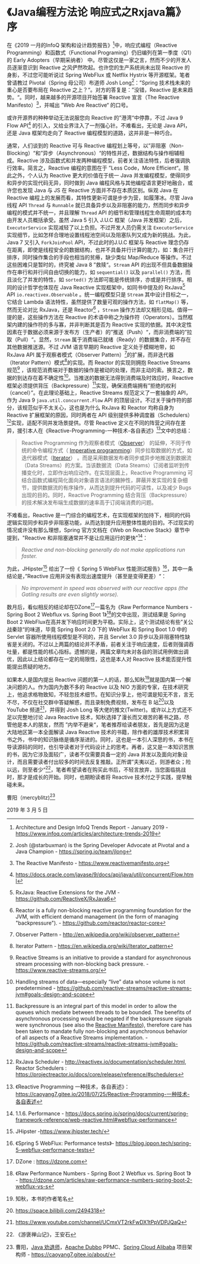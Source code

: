 # 《Java编程方法论 响应式之Rxjava篇》序

在《2019 一月的InfoQ 架构和设计趋势报告》[^1]中，响应式编程（Reactive Programming）和函数式（Functional Programing）仍旧编列在第一季度（Q1）的 Early Adopters（早期采纳者） 中。尽管这仅是一家之言，然而不少的开发人员逐渐意识到 Reactive 之风俨然吹起。也许您的生产系统尚未出现 Reactive 的身影，不过您可能听说过 Spring WebFlux 或 Netflix Hystrix 等开源框架。笔者曾请教过 Pivotal（Spring 母公司）布道师 Josh Long[^2]：”Spring 技术栈未来的重心是否要布局在 Reactive 之上？“。对方的答复是：”没错，Reactive 是未来趋势。“。同时，越来越多的开源项目开始签署 Reactive 宣言（The Reactive Manifesto）[^3]，并喊出 ”Web Are Reactive“ 的口号。

或许开源界的种种举动无法说服您向 Reactive 的”港湾“中停靠，不过 Java 9  Flow API[^4] 的引入，又给业界注入了一剂强心针。不难看出，无论是 Java API，还是 Java 框架均走向了 Reactive 编程模型的道路，这并非是一种巧合。

通常，人们谈到的 Reactive 可与 Reactive 编程划上等号，以”非阻塞（Non-Blocking）“和”异步（Asynchronous）“的特性并述，数据结构与操作相辅相成。Reactive 涉及函数式和并发两种编程模型，前者关注语法特性，后者强调执行效率。简言之，Reactive 编程的意图在于 ”Less Code，More Efficient“。除此之外，个人认为 Reactive 更大的价值在于统一 Java 并发编程模型，使得同步和异步的实现代码无异，同时做到 Java 编程风格与其他编程语言更好地融合，或许您也发现 Java  与 JS 在 Reactive 方面并不存在本质区别。纵观 Java 在 Reactive 编程上的发展而看，其特性更新可谓是步步为营，如履薄冰。尽管 Java 线程 API `Thread` 与 `Runnable` 就已具备异步以及非阻塞的能力，然而同步和异步编程的模式并不统一，并且理解 `Thread` API 的细节和管理线程生命周期的成本均由开发人员概括承受。虽然 Java 5 引入 J.U.C 框架（Java 并发框架）之后， `ExecutorService` 实现减轻了以上负担。不过开发人员仍需关注 `ExecutorService` 实现细节，比如怎样合理地设置线程池空间以及阻塞队列又成为新的挑战。为此，Java 7 又引入 `ForkJoinPool` API，不过此时的J.U.C 框架与 Reactive 理念仍存在距离，即使是线程安全的数据结构，也并不具备并行计算的能力，如：集合并行排序，同时操作集合的手段也相当的贫瘠，缺少类似 Map/Reduce 等操作。不过这些困难只是暂时的，终究被 Java 8 ”救赎“。`Stream` API 的出现不但具备数据操作在串行和并行间自由切换的能力，如 `sequential()` 以及 `parallel()` 方法，而且淡化了并发的特性，如 `sorted()` 方法即可能是传统排序，亦或是并行排序。相同的设计哲学也体现在 Java Reactive 实现框架中，如同书中提及的 RxJava[^5] API `io.reactivex.Observable` 。统一编程模型只是 `Stream` 其中设计目标之一，它结合 Lambda 语法特性，虽然提供了数量可观的操作方法，如 `flatMap()` 等，然而无论对比 RxJava，还是  Reactor[^6] ，`Stream` 操作方法却又相形见绌。值得一提的是，这些操作方法在 Reactive 的术语中称之为操作符（Operators）。当然框架内建的操作符的多与寡，并非判断其是否为 Reactive 实现的依据。其中决定性因素在于数据必须来源于发布方（生产者）的”推送（Push）“，而非消费端的”拉取（Pull）“。显然，`Stream`  属于消费端已就绪（Ready）的数据集合，并不存在其他数据推送源。不过 JVM 语言早期的 Reactive 定义处于模糊地带，如 RxJava  API 属于观察者模式（Observer Pattern）[^7]的扩展，而非迭代器（Iterator Pattern）模式[^8]的实现。而 Reactor 的实现则拥抱 Reactive Streams 规范[^9] ，该规范消费端对于数据的操作是被动的处理，而非主动的索。换言之，数据的到达存在着不确定性[^10]。当推送的数据无法得到消费端及时效应时，Reactive 框架必须提供背压（Backpressure）[^11]实现，确保消费端拥有”拒绝的权利（cancel）”。在此理论基础上，Reactive Streams 规范定义了一套抽象的 API，作为 Java 9 `java.util.concurrent.Flow` API 的顶层设计。不过关于操作符的部分，该规范似乎不太关心，这也是为什么 RxJava 和 Reactor 均称自身为 Reactive 扩展框架的原因，同时两者在 API 级别提供多种调度器（Schedulers）[^12]实现，适配不同并发场景提供。尽管 Reactive 定义在不同的阵营之间存在差异，援引本人在《Reactive-Programming-一种技术-各自表述》[^13]文中的总结：

> Reactive Programming 作为观察者模式（[Observer](https://en.wikipedia.org/wiki/Observer_pattern)） 的延伸，不同于传统的命令编程方式（ [Imperative programming](https://en.wikipedia.org/wiki/Imperative_programming)）同步拉取数据的方式，如迭代器模式（[Iterator](https://en.wikipedia.org/wiki/Iterator_pattern)） 。而是采用数据发布者同步或异步地推送到数据流（Data Streams）的方案。当该数据流（Data Steams）订阅者监听到传播变化时，立即作出响应动作。在实现层面上，Reactive Programming 可结合函数式编程简化面向对象语言语法的臃肿性，屏蔽并发实现的复杂细节，提供数据流的有序操作，从而达到提升代码的可读性，以及减少 Bugs 出现的目的。同时，Reactive Programming 结合背压（Backpressure）的技术解决发布端生成数据的速率高于订阅端消费的问题。

不难看出，Reactive 是一门综合的编程艺术，在实现框架的加持下，相同的代码逻辑实现同步和异步非阻塞功能，从而达到提升应用整体性能的目的。不过现实的情况或许没有那么理想，Spring 官方文档在《Web on Reactive Stack》章节中提到，"Reactive 和非阻塞通常并不是让应用运行的更快"[^14]：

> *Reactive and non-blocking generally do not make applications run faster.*

为此，JHipster[^15] 给出了一份《 Spring 5 WebFlux 性能测试报告》[^16]，其中一条结论是，”Reactive 应用并没有表现出速度提升（甚至是变得更差）“：

> *No improvement in speed was observed with our reactive apps (the Gatling results are even slightly worse).*

数月后，看似相反的结论却在DZone[^17]一篇名为《Raw Performance Numbers - Spring Boot 2 Webflux vs. Spring Boot 1》[^18]的文中出现，测试结果是 Spring Boot 2 WebFlux在高并发下响应时间更为平稳。实际上，这个测试结论有些”关公战秦琼“的味道，毕竟 Spring Boot 2.0 下的 WebFlux 和 Spring Boot 1.0 中的 Servlet  容器所使用线程模型是不同的，并且 Servlet 3.0 异步以及非阻塞特性缺省是关闭的。不过以上两篇的结论并不矛盾，前者关注于响应速度，后者则强调吞吐量，都是性能的核心指标。遗憾的是，两篇文章均未对各自的测试用例做出调优，因此以上结论都存在一定的局限性，这也是本人对 Reactive 技术能否提升性能提出质疑的地方。

如果本人是国内提出 Reactive 问题的第一人的话，那么知秋[^19]就是国内第一个解决问题的人。作为国内为数不多的 Reactive 以及 NIO 方面的专家，在技术研究上，他追求格物致知，不轻忽技术细节。在知识分享上，他可谓是知无不言，言无不尽，不仅在社交群中答疑解惑，而且录制免费视频，发布在 B 站[^20]以及 YouTube 频道[^21]，并得到 Josh Long 等大佬的推文(Twitter)。或许以上方式还不足以完整地讨论 Java Reactive 技术，知秋选择了漫长而又艰苦的著书之路，尽管他是本人的朋友，然而 ”内举不避亲“，笔者推荐给读者朋友，首先是因为这是大陆地区第一本全面解读 Java Reactive 技术的书籍，除作者的雄厚技术积累背书之外，书中的知识脉络是循序渐进的。同时，这也是一本引人深思的书，本书在导读源码的同时，也引导读者对于代码设计上的思考。再者，这又是一本知识苦旅的书，因为它涉及面较广，读者不仅需要具备一定的 Java 并发以及面向对象设计，而且需要读者付出较多的时间去反复推敲。正所谓”夫夷以近，则游者众；险以远，则至者少“[^22]，笔者希望读者在购买此书后，不轻言放弃，当您面临挑战时，那才是成长的开始。同时，也期盼读者将 Reactive 技术付之于实践，提早触碰未来。



曹阳（mercyblitz)[^23]

2019 年 3 月 5 日

[^1]: Architecture and Design InfoQ Trends Report - January 2019 - https://www.infoq.com/articles/architecture-trends-2019
[^2]: Josh (@starbuxman) is the Spring Developer Advocate at Pivotal and a Java Champion - https://spring.io/team/jlong
[^3]: The Reactive Manifesto -  https://www.reactivemanifesto.org
[^4]:  https://docs.oracle.com/javase/9/docs/api/java/util/concurrent/Flow.html
[^5]: RxJava: Reactive Extensions for the JVM - https://github.com/ReactiveX/RxJava6
[^6]:  Reactor is a fully non-blocking reactive programming foundation for the JVM, with efficient demand management (in the form of managing "backpressure"). - https://github.com/reactor/reactor-core
[^7]: Observer Pattern - http://en.wikipedia.org/wiki/observer_pattern
[^8]: Iterator Pattern - https://en.wikipedia.org/wiki/Iterator_pattern
[^9]: Reactive Streams is an initiative to provide a standard for asynchronous stream processing with non-blocking back pressure. - https://www.reactive-streams.org/
[^10]:  Handling streams of data—especially “live” data whose volume is not predetermined - https://github.com/reactive-streams/reactive-streams-jvm#goals-design-and-scope
[^11]: Backpressure is an integral part of this model in order to allow the queues which mediate between threads to be bounded. The benefits of asynchronous processing would be negated if the backpressure signals were synchronous (see also the [Reactive Manifesto](http://reactivemanifesto.org/)), therefore care has been taken to mandate fully non-blocking and asynchronous behavior of all aspects of a Reactive Streams implementation. - https://github.com/reactive-streams/reactive-streams-jvm#goals-design-and-scope
[^12]: RxJava Scheduler - http://reactivex.io/documentation/scheduler.html, Reactor Schedulers : https://projectreactor.io/docs/core/release/reference/#schedulers
[^13]: 《Reactive Programming 一种技术，各自表述》：https://caoyang7.gitee.io/2018/07/25/Reactive-Programming-一种技术-各自表述
[^14]:  1.1.6. Performance - https://docs.spring.io/spring/docs/current/spring-framework-reference/web-reactive.html#webflux-performance
[^15]:JHipster -https://www.jhipster.tech/
[^16]: 《Spring 5 WebFlux: Performance tests》- https://blog.ippon.tech/spring-5-webflux-performance-tests
[^17]:  DZone : https://dzone.com
[^18]:《Raw Performance Numbers - Spring Boot 2 Webflux vs. Spring Boot 1》 - https://dzone.com/articles/raw-performance-numbers-spring-boot-2-webflux-vs-s
[^19]:  知秋，本书的作者笔名
[^20]: https://space.bilibili.com/2494318
[^21]: https://www.youtube.com/channel/UCmxVT2rkFwDX1tPpVDPJQaQ
[^22]:《游褒禅山记》，王安石
[^23]:曹阳，[Java 劝退师](https://www.douyu.com/mercyblitz)，[Apache Dubbo](https://dubbo.apache.org/) PPMC、[Spring Cloud Alibaba](https://github.com/spring-cloud-incubator/spring-cloud-alibaba) 项目架构师 - https://caoyang7.gitee.io/about/